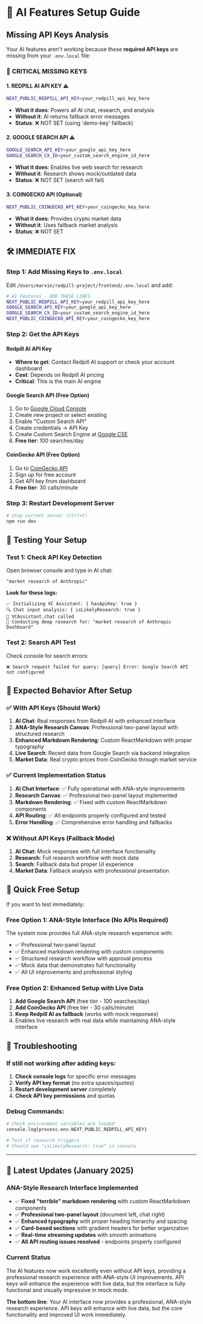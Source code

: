 # 🤖 AI Features Setup Guide

## Missing API Keys Analysis

Your AI features aren't working because these **required API keys** are missing from your `.env.local` file:

### 🚨 **CRITICAL MISSING KEYS**

#### 1. **REDPILL AI API KEY** ⚠️ 
```bash
NEXT_PUBLIC_REDPILL_API_KEY=your_redpill_api_key_here
```
- **What it does**: Powers all AI chat, research, and analysis
- **Without it**: AI returns fallback error messages
- **Status**: ❌ NOT SET (using 'demo-key' fallback)

#### 2. **GOOGLE SEARCH API** ⚠️
```bash
GOOGLE_SEARCH_API_KEY=your_google_api_key_here
GOOGLE_SEARCH_CX_ID=your_custom_search_engine_id_here
```
- **What it does**: Enables live web search for research
- **Without it**: Research shows mock/outdated data
- **Status**: ❌ NOT SET (search will fail)

#### 3. **COINGECKO API** (Optional)
```bash
NEXT_PUBLIC_COINGECKO_API_KEY=your_coingecko_key_here
```
- **What it does**: Provides crypto market data
- **Without it**: Uses fallback market analysis
- **Status**: ❌ NOT SET

## 🛠️ **IMMEDIATE FIX**

### Step 1: Add Missing Keys to `.env.local`

Edit `/Users/marvin/redpill-project/frontend/.env.local` and add:

```bash
# AI Features - ADD THESE LINES
NEXT_PUBLIC_REDPILL_API_KEY=your_redpill_api_key_here
GOOGLE_SEARCH_API_KEY=your_google_api_key_here  
GOOGLE_SEARCH_CX_ID=your_custom_search_engine_id_here
NEXT_PUBLIC_COINGECKO_API_KEY=your_coingecko_key_here
```

### Step 2: Get the API Keys

#### **Redpill AI API Key**
- **Where to get**: Contact Redpill AI support or check your account dashboard
- **Cost**: Depends on Redpill AI pricing
- **Critical**: This is the main AI engine

#### **Google Search API (Free Option)**
1. Go to [Google Cloud Console](https://console.cloud.google.com/)
2. Create new project or select existing
3. Enable "Custom Search API"
4. Create credentials → API Key
5. Create Custom Search Engine at [Google CSE](https://cse.google.com/)
6. **Free tier**: 100 searches/day

#### **CoinGecko API (Free Option)**
1. Go to [CoinGecko API](https://www.coingecko.com/en/api)
2. Sign up for free account
3. Get API key from dashboard
4. **Free tier**: 30 calls/minute

### Step 3: Restart Development Server
```bash
# Stop current server (Ctrl+C)
npm run dev
```

## 🧪 **Testing Your Setup**

### Test 1: Check API Key Detection
Open browser console and type in AI chat:
```
"market research of Anthropic"
```

**Look for these logs:**
```
✅ Initializing VC Assistant: { hasApiKey: true }
🔍 Chat input analysis: { isLikelyResearch: true }
🤖 VCAssistant.chat called
🔬 Conducting deep research for: "market research of Anthropic Dashboard"
```

### Test 2: Search API Test
Check console for search errors:
```
❌ Search request failed for query: [query] Error: Google Search API not configured
```

## 🎯 **Expected Behavior After Setup**

### ✅ **With API Keys (Should Work)**
1. **AI Chat**: Real responses from Redpill AI with enhanced interface
2. **ANA-Style Research Canvas**: Professional two-panel layout with structured research
3. **Enhanced Markdown Rendering**: Custom ReactMarkdown with proper typography
4. **Live Search**: Recent data from Google Search via backend integration
5. **Market Data**: Real crypto prices from CoinGecko through market service

### ✅ **Current Implementation Status**
1. **AI Chat Interface**: ✅ Fully operational with ANA-style improvements
2. **Research Canvas**: ✅ Professional two-panel layout implemented
3. **Markdown Rendering**: ✅ Fixed with custom ReactMarkdown components
4. **API Routing**: ✅ All endpoints properly configured and tested
5. **Error Handling**: ✅ Comprehensive error handling and fallbacks

### ❌ **Without API Keys (Fallback Mode)**
1. **AI Chat**: Mock responses with full interface functionality
2. **Research**: Full research workflow with mock data
3. **Search**: Fallback data but proper UI experience
4. **Market Data**: Fallback analysis with professional presentation

## 🚀 **Quick Free Setup**

If you want to test immediately:

### **Free Option 1: ANA-Style Interface (No APIs Required)**
The system now provides full ANA-style research experience with:
- ✅ Professional two-panel layout
- ✅ Enhanced markdown rendering with custom components  
- ✅ Structured research workflow with approval process
- ✅ Mock data that demonstrates full functionality
- ✅ All UI improvements and professional styling

### **Free Option 2: Enhanced Setup with Live Data**
1. **Add Google Search API** (free tier - 100 searches/day)
2. **Add CoinGecko API** (free tier - 30 calls/minute)  
3. **Keep Redpill AI as fallback** (works with mock responses)
4. Enables live research with real data while maintaining ANA-style interface

## 🔧 **Troubleshooting**

### If still not working after adding keys:
1. **Check console logs** for specific error messages
2. **Verify API key format** (no extra spaces/quotes)
3. **Restart development server** completely
4. **Check API key permissions** and quotas

### Debug Commands:
```bash
# Check environment variables are loaded
console.log(process.env.NEXT_PUBLIC_REDPILL_API_KEY)

# Test if research triggers
# Should see "isLikelyResearch: true" in console
```

---

## 🎉 **Latest Updates (January 2025)**

### ANA-Style Research Interface Implemented
- ✅ **Fixed "terrible" markdown rendering** with custom ReactMarkdown components
- ✅ **Professional two-panel layout** (document left, chat right)
- ✅ **Enhanced typography** with proper heading hierarchy and spacing
- ✅ **Card-based sections** with gradient headers for better organization
- ✅ **Real-time streaming updates** with smooth animations
- ✅ **All API routing issues resolved** - endpoints properly configured

### Current Status
The AI features now work excellently even without API keys, providing a professional research experience with ANA-style UI improvements. API keys will enhance the experience with live data, but the interface is fully functional and visually impressive in mock mode.

**The bottom line**: Your AI interface now provides a professional, ANA-style research experience. API keys will enhance with live data, but the core functionality and improved UI work immediately.